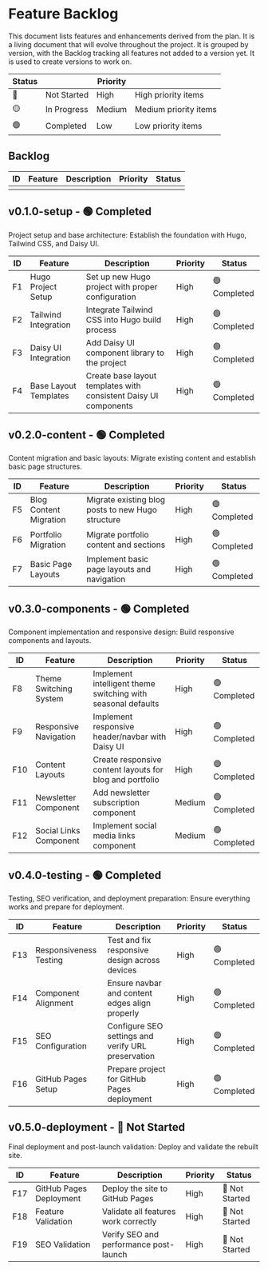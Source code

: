# Feature Backlog

This document lists features and enhancements derived from the plan. It is a living document that will evolve throughout the project. It is grouped by version, with the Backlog tracking all features not added to a version yet.  It is used to create versions to work on.

| Status |  | Priority |  |
|--------|-------------|---------|-------------|
| 🔴 | Not Started | High | High priority items |
| 🟡 | In Progress | Medium | Medium priority items |
| 🟢 | Completed | Low | Low priority items |


## Backlog

| ID  | Feature             | Description                               | Priority | Status |
|-----|---------------------|-------------------------------------------|----------|--------|
|     |                     |                                           |          |        |

## v0.1.0-setup - 🟢 Completed
Project setup and base architecture: Establish the foundation with Hugo, Tailwind CSS, and Daisy UI.

| ID  | Feature                 | Description                              | Priority | Status |
|-----|-------------------------|------------------------------------------|----------|--------|
| F1  | Hugo Project Setup      | Set up new Hugo project with proper configuration | High     | 🟢 Completed |
| F2  | Tailwind Integration    | Integrate Tailwind CSS into Hugo build process | High     | 🟢 Completed |
| F3  | Daisy UI Integration    | Add Daisy UI component library to the project | High     | 🟢 Completed |
| F4  | Base Layout Templates   | Create base layout templates with consistent Daisy UI components | High     | 🟢 Completed |

## v0.2.0-content - 🟢 Completed
Content migration and basic layouts: Migrate existing content and establish basic page structures.

| ID  | Feature                 | Description                              | Priority | Status |
|-----|-------------------------|------------------------------------------|----------|--------|
| F5  | Blog Content Migration  | Migrate existing blog posts to new Hugo structure | High     | 🟢 Completed |
| F6  | Portfolio Migration     | Migrate portfolio content and sections | High     | 🟢 Completed |
| F7  | Basic Page Layouts      | Implement basic page layouts and navigation | High     | 🟢 Completed |

## v0.3.0-components - 🟢 Completed
Component implementation and responsive design: Build responsive components and layouts.

| ID  | Feature                 | Description                              | Priority | Status |
|-----|-------------------------|------------------------------------------|----------|--------|
| F8  | Theme Switching System  | Implement intelligent theme switching with seasonal defaults | High     | 🟢 Completed |
| F9  | Responsive Navigation   | Implement responsive header/navbar with Daisy UI | High     | 🟢 Completed |
| F10 | Content Layouts         | Create responsive content layouts for blog and portfolio | High     | 🟢 Completed |
| F11 | Newsletter Component    | Add newsletter subscription component | Medium   | 🟢 Completed |
| F12 | Social Links Component  | Implement social media links component | Medium   | 🟢 Completed |

## v0.4.0-testing - 🟢 Completed
Testing, SEO verification, and deployment preparation: Ensure everything works and prepare for deployment.

| ID  | Feature                 | Description                              | Priority | Status |
|-----|-------------------------|------------------------------------------|----------|--------|
| F13 | Responsiveness Testing  | Test and fix responsive design across devices | High     | 🟢 Completed |
| F14 | Component Alignment     | Ensure navbar and content edges align properly | High     | 🟢 Completed |
| F15 | SEO Configuration       | Configure SEO settings and verify URL preservation | High     | 🟢 Completed |
| F16 | GitHub Pages Setup      | Prepare project for GitHub Pages deployment | High     | 🟢 Completed |

## v0.5.0-deployment - 🔴 Not Started
Final deployment and post-launch validation: Deploy and validate the rebuilt site.

| ID  | Feature                 | Description                              | Priority | Status |
|-----|-------------------------|------------------------------------------|----------|--------|
| F17 | GitHub Pages Deployment | Deploy the site to GitHub Pages | High     | 🔴 Not Started |
| F18 | Feature Validation      | Validate all features work correctly | High     | 🔴 Not Started |
| F19 | SEO Validation          | Verify SEO and performance post-launch | High     | 🔴 Not Started |
